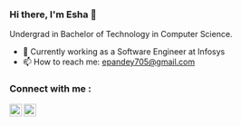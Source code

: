 ### Hi there, I'm Esha 👋

Undergrad in Bachelor of Technology in Computer Science.

- 📆 Currently working as a Software Engineer at Infosys
- 📫 How to reach me: epandey705@gmail.com

### Connect with me :

<a href="[www.linkedin.com/in/esha-pandey-188a49166](https://www.linkedin.com/in/eshapandey/)"><img align="left" alt="eshapandey0530 | LinkedIn" width="22px" src="https://cdn.jsdelivr.net/npm/simple-icons@v3/icons/linkedin.svg" /></a>

<a href="https://www.instagram.com/esha_pandey/saved/"><img align="left" alt="eshapandey0530 | Instagram" width="22px" src="https://cdn.jsdelivr.net/npm/simple-icons@v3/icons/instagram.svg" /></a>

<br />
